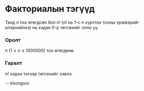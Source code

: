 Факториалын тэгүүд
==================
Танд $n$ тоо өгөгдсөн бол $n!$ ($n!$ нь $1$-с $n$ хүртлэх тооны үржвэрийг
илэрхийлнэ) нь хэдэн $0$-р төгсөхийг олно уу.


### Оролт
$n$ ($1 ≤ n ≤ 1000000$) тоо өгөгдөнө.


### Гаралт
$n!$ хэдэн тэгээр төгсөхийг хэвлэ.

-- khongoro
